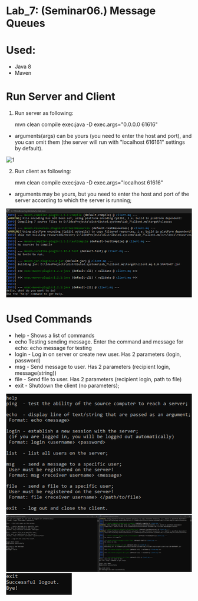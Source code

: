 # Lab_7: (Seminar06.) Message Queues

# Used:

- Java 8
- Maven

# Run Server and Client

1) Run server as following:

    mvn clean compile exec:java -D exec.args="0.0.0.0 61616"

- arguments(args) can be yours (you need to enter the host and port), and you can omit them (the server will run with "localhost 616161" settings by default).

![1](https://github.com/Oleh-Synytskyi/distributed.systems/tree/master/Lab_7/Images/1.png)

2) Run client as following:

    mvn clean compile exec:java -D exec.args="localhost 61616"
- arguments may be yours, but you need to enter the host and port of the server according to which the server is running;

![2](https://github.com/Oleh-Synytskyi/distributed.systems/blob/master/Lab_7/Images/2.png)

# Used Commands

- help - Shows a list of commands
- echo Testing sending message. Enter the command and message for echo:
    echo message for testing
- login - Log in on server or create new user. Has 2 parameters (login, password)
- msg - Send message to user. Has 2 parameters (recipient login, message(string))
- file - Send file to user. Has 2 parameters (recipient login, path to file)
- exit - Shutdown the client (no parameters);
         
 ![3](https://github.com/Oleh-Synytskyi/distributed.systems/blob/master/Lab_7/Images/3.png)
 ![4](https://github.com/Oleh-Synytskyi/distributed.systems/blob/master/Lab_7/Images/4.png)
 ![5](https://github.com/Oleh-Synytskyi/distributed.systems/blob/master/Lab_7/Images/5.png)
